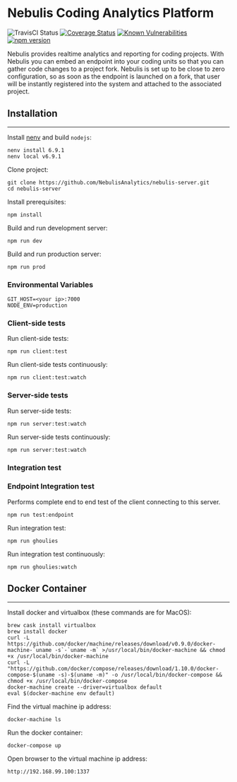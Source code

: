 # Nebulis Coding Analytics Platform
![TravisCI Status](https://img.shields.io/travis/NebulisAnalytics/nebulis-server.svg) [![Coverage Status](https://coveralls.io/repos/github/NebulisAnalytics/nebulis-server/badge.svg?branch=master)](https://coveralls.io/github/NebulisAnalytics/nebulis-server?branch=master) [![Known Vulnerabilities](https://snyk.io/test/github/NebulisAnalytics/nebulis-server/badge.svg)](https://snyk.io/test/github/NebulisAnalytics/nebulis-server) [![npm version](https://badge.fury.io/js/nebulis-endpoint.svg)](https://badge.fury.io/js/nebulis-endpoint)

Nebulis provides realtime analytics and reporting for coding projects. With Nebulis you can embed an endpoint into your coding units so that you can gather code changes to a project fork. Nebulis is set up to be close to zero configuration, so as soon as the endpoint is launched on a fork, that user will be instantly registered into the system and attached to the associated project.

## Installation
---

Install <a href="https://github.com/ryuone/nenv">nenv</a> and build `nodejs`:

```
nenv install 6.9.1
nenv local v6.9.1
```

Clone project:

```
git clone https://github.com/NebulisAnalytics/nebulis-server.git
cd nebulis-server
```

Install prerequisites:

```
npm install
```

Build and run development server:

```
npm run dev
```

Build and run production server:

```
npm run prod
```

### Environmental Variables
```
GIT_HOST=<your ip>:7000
NODE_ENV=production
```

### Client-side tests

Run client-side tests:

```
npm run client:test
```

Run client-side tests continuously:

```
npm run client:test:watch
```

### Server-side tests

Run server-side tests:

```
npm run server:test:watch
```

Run server-side tests continuously:

```
npm run server:test:watch
```

### Integration test

### Endpoint Integration test

Performs complete end to end test of the client connecting to this server.

```
npm run test:endpoint
```

Run integration test:

```
npm run ghoulies
```

Run integration test continuously:

```
npm run ghoulies:watch
```

## Docker Container
---

Install docker and virtualbox (these commands are for MacOS):

```
brew cask install virtualbox
brew install docker
curl -L https://github.com/docker/machine/releases/download/v0.9.0/docker-machine-`uname -s`-`uname -m` >/usr/local/bin/docker-machine && chmod +x /usr/local/bin/docker-machine
curl -L "https://github.com/docker/compose/releases/download/1.10.0/docker-compose-$(uname -s)-$(uname -m)" -o /usr/local/bin/docker-compose && chmod +x /usr/local/bin/docker-compose
docker-machine create --driver=virtualbox default
eval $(docker-machine env default)
```

Find the virtual machine ip address:

```
docker-machine ls
```

Run the docker container:

```
docker-compose up
```

Open browser to the virtual machine ip address:

```
http://192.168.99.100:1337
```
